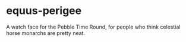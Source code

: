 # equus-perigee
A watch face for the Pebble Time Round, for people who think celestial horse monarchs are pretty neat.
